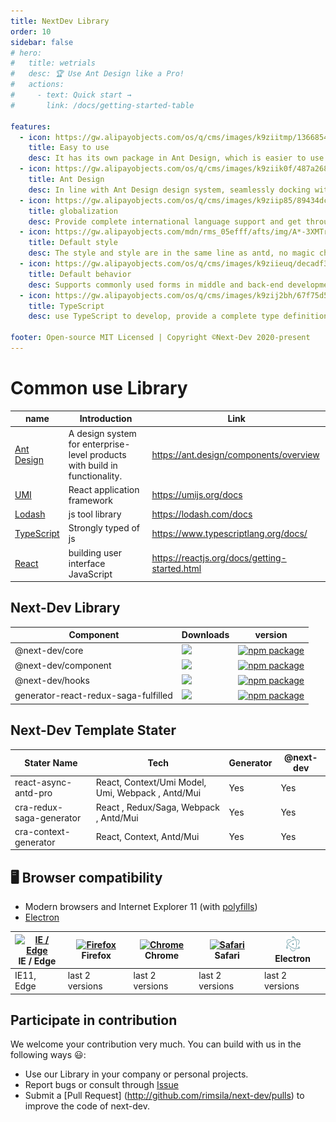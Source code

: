 ```yaml
---
title: NextDev Library
order: 10
sidebar: false
# hero:
#   title: wetrials
#   desc: 🏆 Use Ant Design like a Pro!
#   actions:
#     - text: Quick start →
#       link: /docs/getting-started-table

features:
  - icon: https://gw.alipayobjects.com/os/q/cms/images/k9ziitmp/13668549-b393-42a2-97c3-a6365ba87ac2_w96_h96.png
    title: Easy to use
    desc: It has its own package in Ant Design, which is easier to use.
  - icon: https://gw.alipayobjects.com/os/q/cms/images/k9ziik0f/487a2685-8f68-4c34-824f-e34c171d0dfd_w96_h96.png
    title: Ant Design
    desc: In line with Ant Design design system, seamlessly docking with antd projects
  - icon: https://gw.alipayobjects.com/os/q/cms/images/k9ziip85/89434dcf-5f1d-4362-9ce0-ab8012a85924_w96_h96.png
    title: globalization
    desc: Provide complete international language support and get through with the Ant Design system
  - icon: https://gw.alipayobjects.com/mdn/rms_05efff/afts/img/A*-3XMTrwP85wAAAAAAAAAAABkARQnAQ
    title: Default style
    desc: The style and style are in the same line as antd, no magic change is needed, it's natural
  - icon: https://gw.alipayobjects.com/os/q/cms/images/k9ziieuq/decadf3f-b53a-4c48-83f3-a2faaccf9ff7_w96_h96.png
    title: Default behavior
    desc: Supports commonly used forms in middle and back-end development
  - icon: https://gw.alipayobjects.com/os/q/cms/images/k9zij2bh/67f75d56-0d62-47d6-a8a5-dbd0cb79a401_w96_h96.png
    title: TypeScript
    desc: use TypeScript to develop, provide a complete type definition file

footer: Open-source MIT Licensed | Copyright ©Next-Dev 2020-present
---
```


# Common use Library

| name | Introduction | Link |
| --- | --- | --- |
| [Ant Design](https://ant.design/components/overview-cn) | A design system for enterprise-level products with build in functionality. | https://ant.design/components/overview |
| [UMI](https://umijs.org/docs) | React application framework | https://umijs.org/docs |
| [Lodash](https://lodash.com/docs) | js tool library | https://lodash.com/docs |
| [TypeScript](https://www.typescriptlang.org/docs/) | Strongly typed of js | https://www.typescriptlang.org/docs/ |
| [React](https://reactjs.org/docs/getting-started.html) | building user interface JavaScript | https://reactjs.org/docs/getting-started.html |

## Next-Dev Library

| Component | Downloads | version |
| --- | --- | --- |
| @next-dev/core | [![](https://img.shields.io/npm/dw/@wetrial/core.svg)](https://www.npmjs.com/package/@wetrial/core) | [![npm package](https://img.shields.io/npm/v/@wetrial/core.svg?style=flat-square?style=flat-square)](https://www.npmjs.com/package/@wetrial/core) |
| @next-dev/component | [![](https://img.shields.io/npm/dw/@wetrial/component.svg)](https://www.npmjs.com/package/@wetrial/component) | [![npm package](https://img.shields.io/npm/v/@wetrial/component.svg?style=flat-square?style=flat-square)](https://www.npmjs.com/package/@wetrial/component) |
| @next-dev/hooks | [![](https://img.shields.io/npm/dw/@wetrial/hooks.svg)](https://www.npmjs.com/package/@wetrial/hooks) | [![npm package](https://img.shields.io/npm/v/@wetrial/hooks.svg?style=flat-square?style=flat-square)](https://www.npmjs.com/package/@wetrial/hooks) |
| generator-react-redux-saga-fulfilled | [![](https://img.shields.io/npm/dw/@wetrial/hooks.svg)](https://www.npmjs.com/package/@wetrial/hooks) | [![npm package](https://img.shields.io/npm/v/@wetrial/hooks.svg?style=flat-square?style=flat-square)](https://www.npmjs.com/package/@wetrial/hooks) |

## Next-Dev Template Stater

| Stater Name | Tech | Generator | @next-dev |
| --- | --- | --- | --- |
| react-async-antd-pro[](https://github.com/rimsila/react-redux-saga-generator) | React, Context/Umi Model, Umi, Webpack , Antd/Mui | Yes | Yes |
| cra-redux-saga-generator | React , Redux/Saga, Webpack , Antd/Mui | Yes | Yes |
| cra-context-generator | React, Context, Antd/Mui | Yes | Yes |

## 🖥 Browser compatibility

- Modern browsers and Internet Explorer 11 (with [polyfills](https://stackoverflow.com/questions/57020976/polyfills-in-2019-for-ie11))
- [Electron](https://www.electronjs.org/)

| [<img src="https://raw.githubusercontent.com/alrra/browser-logos/master/src/edge/edge_48x48.png" alt="IE / Edge" width="24px" height="24px" />](http://godban.github.io/browsers-support-badges/)<br>IE / Edge | [<img src="https://raw.githubusercontent.com/alrra/browser-logos/master/src/firefox/firefox_48x48.png" alt="Firefox" width="24px" height="24px" />](http://godban.github.io/browsers-support-badges/)<br>Firefox | [<img src="https://raw.githubusercontent.com/alrra/browser-logos/master/src/chrome/chrome_48x48.png" alt="Chrome" width="24px" height="24px" />](http://godban.github.io/browsers-support-badges/)<br>Chrome | [<img src="https://raw.githubusercontent.com/alrra/browser-logos/master/src/safari/safari_48x48.png" alt="Safari" width="24px" height="24px" />](http://godban.github.io/browsers-support-badges/)<br>Safari | [<img src="https://raw.githubusercontent.com/alrra/browser-logos/master/src/electron/electron_48x48.png" alt="Electron" width="24px" height="24px" />](http://godban.github.io/browsers-support-badges/)<br>Electron |
| --- | --- | --- | --- | --- |
| IE11, Edge | last 2 versions | last 2 versions | last 2 versions | last 2 versions |

## Participate in contribution

We welcome your contribution very much. You can build with us in the following ways :smiley::

- Use our Library in your company or personal projects.
- Report bugs or consult through [Issue](http://github.com/rimsila/next-dev/issues)
- Submit a [Pull Request] (http://github.com/rimsila/next-dev/pulls) to improve the code of next-dev.
